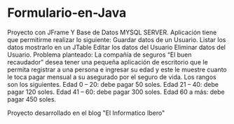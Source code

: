 # Formulario-en-Java
Proyecto con JFrame Y Base de Datos MYSQL SERVER.
Aplicación tiene que permitirme realizar lo siguiente:
Guardar datos de un Usuario.
Listar los datos mostrarlo en un JTable
Editar los datos del Usuario
Eliminar datos del Usuario.
Problema planteado: La compañía de seguros “El buen recaudador” desea tener una pequeña aplicación de escritorio que le permita registrar a una persona e ingresar su edad y este le muestre cuanto le toca pagar mensual a su asegurado por el seguro de vida. Los rangos son los siguientes.
Edad 0 – 20: debe pagar 50 soles.
Edad 21 – 40: debe pagar 120 soles.
Edad 41 – 60: debe pagar 300 soles.
Edad 60 a más: debe pagar 450 soles.

Proyecto desarrollado en el blog "El Informatico Ibero"

